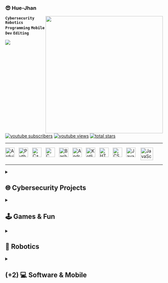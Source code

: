 ### 😎 Hue-Jhan

<img align="right" src="https://github-readme-stats.vercel.app/api?username=Hue-Jhan&show_icons=true&theme=vue&hde=[issues" width="375" />

**`Cybersecurity`** **`Robotics`** **`Programming`** **`Mobile Dev`** **`Editing`**

<p align="left">
  <a href="https://github.com/DenverCoder1/readme-typing-svg">
    <img src="https://readme-typing-svg.demolab.com/?lines=I%20hate%20Javaaaaaaa%F0%9F%92%A5%F0%9F%92%A5%F0%9F%92%A5&font=Fira%20Code&center=true&width=450&height=45&color=00FF00&vCenter=true&pause=1000&size=22" /> </a> 
  <br> </br>
</p>

 <p align="left">
      <a href="https://www.youtube.com/channel/UC8WxmuLXxBXXgc9BnEVT3vg?sub_confirmation=1">
         <img alt="youtube subscribers" title="Subscribe to my YouTube channel" src="https://custom-icon-badges.demolab.com/youtube/channel/subscribers/UC8WxmuLXxBXXgc9BnEVT3vg?color=%23E05D54&label=SUBSCRIBE&logo=video&logoColor=white&style=for-the-badge&labelColor=CE4631"/></a> 
      <a href="https://www.youtube.com/channel/UC8WxmuLXxBXXgc9BnEVT3vg">
         <img alt="youtube views" title="YouTube views" src="https://custom-icon-badges.demolab.com/youtube/channel/views/UC8WxmuLXxBXXgc9BnEVT3vg?color=236ad3&logo=eye&logoColor=white&style=for-the-badge&labelColor=1156ba"/></a> 
      <a href="https://github.com/Hue-Jhan?tab=repositories&sort=stargazers">
         <img alt="total stars" title="Total stars on GitHub" src="https://custom-icon-badges.demolab.com/github/stars/Hue-Jhan?color=%23E2AD2E&style=for-the-badge&labelColor=C79608&logo=star"/></a>
   </p>
   
---
<div style="display: flex; flex-wrap: nowrap;">
    <img align="left" alt="Arduino" width="30px" style="padding-right:10px;" src="https://cdn.jsdelivr.net/gh/devicons/devicon@latest/icons/arduino/arduino-original.svg" />
    <img align="left" alt="Python" width="30px" style="padding-right:10px;" src="https://cdn.jsdelivr.net/gh/devicons/devicon/icons/python/python-plain.svg" />
    <img align="left" alt="C++" width="30px" style="padding-right:10px;" src="https://cdn.jsdelivr.net/gh/devicons/devicon@latest/icons/cplusplus/cplusplus-original.svg" />
    <img align="left" alt="C" width="30px" style="padding-right:10px;" src="https://cdn.jsdelivr.net/gh/devicons/devicon@latest/icons/c/c-original.svg" />
    <img align="left" alt="Bash" width="30px" style="padding-right:10px;" src="https://cdn.jsdelivr.net/gh/devicons/devicon@latest/icons/bash/bash-original.svg" />
    <img align="left" alt="Android" width="30px" style="padding-right:10px;" src="https://cdn.jsdelivr.net/gh/devicons/devicon@latest/icons/android/android-plain.svg" />
    <img align="left" alt="Kotlin" width="30px" style="padding-right:10px;" src="https://cdn.jsdelivr.net/gh/devicons/devicon@latest/icons/kotlin/kotlin-original.svg" />
  <!--  img align="left" alt="Linux" width="30px" style="padding-right:10px;" src="https://cdn.jsdelivr.net/gh/devicons/devicon/icons/linux/linux-original.svg" 
        img align="left" alt="GitHub" width="30px" style="padding-right:10px;" src="https://cdn.jsdelivr.net/gh/devicons/devicon/icons/github/github-original.svg" 
        img src="https://cdn.jsdelivr.net/gh/devicons/devicon@latest/icons/raspberrypi/raspberrypi-original.svg" -->
    <img align="left" alt="HTML" width="30px" style="padding-right:10px;" src="https://cdn.jsdelivr.net/gh/devicons/devicon/icons/html5/html5-plain.svg" />
    <img align="left" alt="CSS" width="30px" style="padding-right:10px;" src="https://cdn.jsdelivr.net/gh/devicons/devicon/icons/css3/css3-plain.svg" />
    <img align="left" alt="JavaScript" width="30px" style="padding-right:10px;" src="https://cdn.jsdelivr.net/gh/devicons/devicon/icons/javascript/javascript-plain.svg" />
    <img align="right" alt="JavaScript" width="40px" style="padding-right:10px;" src="https://simpleicons.org/icons/aliexpress.svg" />
  <br> </br>
</div>

---

<details style="margin-bottom: 1px;" > 
  <summary><h2> 🌐 Cybersecurity Projects </h2></summary>
  <p align="left">
    <a href="https://github.com/Hue-Jhan/Remote-Dll-injector-Trojan"><img width="278" src="https://denvercoder1-github-readme-stats.vercel.app/api/pin/?username=Hue-Jhan&repo=Remote-Dll-injector-Trojan&theme=vue&title_color=11e208&icon_color=F8D866&show_icons=false" alt="Ip-info-multitool"></a>
    <a href="https://github.com/Hue-Jhan/Simple-shellcode-crypter"><img width="278" src="https://denvercoder1-github-readme-stats.vercel.app/api/pin/?username=Hue-Jhan&repo=Simple-shellcode-crypter&theme=vue&title_color=11e208&icon_color=F8D866&show_icons=false" alt="Ip-info-multitool"></a>
    <a href="https://github.com/Hue-Jhan/Trojan-through-Process-Hollowing"><img width="278" src="https://denvercoder1-github-readme-stats.vercel.app/api/pin/?username=Hue-Jhan&repo=Trojan-through-Process-Hollowing&theme=vue&title_color=11e208&icon_color=F8D866&show_icons=false" alt="Ip-info-multitool"></a>
    <a href="https://github.com/Hue-Jhan/Shodan-dork-scanner"><img width="278" src="https://denvercoder1-github-readme-stats.vercel.app/api/pin/?username=Hue-Jhan&repo=Shodan-dork-scanner&theme=vue&title_color=11e208&icon_color=F8D866&show_icons=false" alt="Ip-info-multitool"></a>
    <a href="https://github.com/Hue-Jhan/Ip-info-Multitool"><img width="278" src="https://denvercoder1-github-readme-stats.vercel.app/api/pin/?username=Hue-Jhan&repo=Ip-info-multitool&theme=vue&title_color=11e208&icon_color=F8D866&show_icons=false" alt="Ip-info-multitool"></a>
    <a href="https://github.com/Hue-Jhan/Encrypted-Trojan-Undetected"><img width="278" src="https://denvercoder1-github-readme-stats.vercel.app/api/pin/?username=Hue-Jhan&repo=Encrypted-Trojan-Undetected&theme=vue&title_color=11e208&icon_color=F8D866&show_icons=false" alt="Ip-info-multitool"></a>
    <a href="https://github.com/Hue-Jhan/Self-Injection-Reverse-Shell-Undetected"><img width="278" src="https://denvercoder1-github-readme-stats.vercel.app/api/pin/?username=Hue-Jhan&repo=Self-Injection-Reverse-Shell-Undetected&theme=vue&title_color=11e208&icon_color=F8D866&show_icons=false" alt="Ip-info-multitool"></a>
    <a href="https://github.com/Hue-Jhan/IP-logger-and-tracker"><img width="278" src="https://denvercoder1-github-readme-stats.vercel.app/api/pin/?username=Hue-Jhan&repo=IP-logger-and-tracker&theme=vue&title_color=11e208&icon_color=F8D866&show_icons=false" alt="Ip-info-multitool"></a>
    <a href="https://github.com/Hue-Jhan/Winrar-Password-Cracker"><img width="278" src="https://denvercoder1-github-readme-stats.vercel.app/api/pin/?username=Hue-Jhan&repo=Winrar-Password-Cracker&theme=vue&title_color=11e208&icon_color=F8D866&show_icons=false" alt="Ip-info-multitool"></a>
  </p>
</details>

<details style="margin-top: 1px;"> 
  <summary><h2> 🕹 Games & Fun </h2></summary>
  <p align="left">
    <a href="https://github.com/Hue-Jhan/Snake-in-python"><img width="278" src="https://denvercoder1-github-readme-stats.vercel.app/api/pin/?username=Hue-Jhan&repo=Snake-in-python&theme=vue&title_color=ea0b1f&icon_color=F8D866&show_icons=false" alt="Ip-info-multitool"></a>
    <a href="https://github.com/Hue-Jhan/Discord-League-Ban-Bot"><img width="278" src="https://denvercoder1-github-readme-stats.vercel.app/api/pin/?username=Hue-Jhan&repo=Discord-League-Ban-Bot&theme=vue&title_color=ea0b1f&icon_color=F8D866&show_icons=false" alt="Ip-info-multitool"></a>
    <a href="https://github.com/Hue-Jhan/Gameboy-in-c"><img width="278" src="https://denvercoder1-github-readme-stats.vercel.app/api/pin/?username=Hue-Jhan&repo=Gameboy-in-c&theme=vue&title_color=ea0b1f&icon_color=F8D866&show_icons=false" alt="Ip-info-multitool"></a>
    <a href="https://github.com/Hue-Jhan/Discord-Free-API-Bot"><img width="278" src="https://denvercoder1-github-readme-stats.vercel.app/api/pin/?username=Hue-Jhan&repo=Discord-Free-API-Bot&theme=vue&title_color=ea0b1f&icon_color=F8D866&show_icons=false" alt="Ip-info-multitool"></a>
    <a href="https://github.com/Hue-Jhan/Connect-4-in-c"><img width="278" src="https://denvercoder1-github-readme-stats.vercel.app/api/pin/?username=Hue-Jhan&repo=Connect-4-in-c&theme=vue&title_color=ea0b1f&icon_color=F8D866&show_icons=false" alt="Ip-info-multitool"></a>
    <a href="https://github.com/Hue-Jhan/Tic-Tac-Toe-C"><img width="278" src="https://denvercoder1-github-readme-stats.vercel.app/api/pin/?username=Hue-Jhan&repo=Tic-Tac-Toe-C&theme=vue&title_color=ea0b1f&icon_color=F8D866&show_icons=false" alt="Ip-info-multitool"></a>
  </p>
</details>

<details> 
  <summary><h2>  🤖 Robotics </h2></summary>
  <p align="left">
    <a href="https://github.com/Hue-Jhan/Arduino-Spider-Bot"><img width="278" src="https://denvercoder1-github-readme-stats.vercel.app/api/pin/?username=Hue-Jhan&repo=Arduino-Spider-Bot&theme=vue&title_color=069df9&icon_color=F8D866&show_icons=false" alt="Ip-info-multitool"></a>
    <a href="https://github.com/Hue-Jhan/Arduino-Taser-Timer"><img width="278" src="https://denvercoder1-github-readme-stats.vercel.app/api/pin/?username=Hue-Jhan&repo=Arduino-Taser-Timer&theme=vue&title_color=069df9&icon_color=F8D866&show_icons=false" alt="Ip-info-multitool"></a>
    <a href="https://github.com/Hue-Jhan/433mhz-Jammer"><img width="278" src="https://denvercoder1-github-readme-stats.vercel.app/api/pin/?username=Hue-Jhan&repo=433mhz-Jammer&theme=vue&title_color=069df9&icon_color=F8D866&show_icons=false" alt="Ip-info-multitool"></a>
  </p>
</details>

<details> 
  <summary><h2> (+2) 💻 Software & Mobile </h2></summary>
  <p align="left">
    <a href="https://github.com/Hue-Jhan/AI-Face-Recognition-n-Tracking"><img width="278" src="https://denvercoder1-github-readme-stats.vercel.app/api/pin/?username=Hue-Jhan&repo=AI-Face-Recognition-n-Tracking&theme=vue&title_color=f59700&icon_color=F8D866&show_icons=false" alt="Ip-info-multitool"></a>
    <a href="https://github.com/Hue-Jhan/Android-Api-App"><img width="278" src="https://denvercoder1-github-readme-stats.vercel.app/api/pin/?username=Hue-Jhan&repo=Android-Api-App&theme=vue&title_color=f59700&icon_color=F8D866&show_icons=false" alt="Ip-info-multitool"></a>
    <a href="https://github.com/Hue-Jhan/Rubrica-Telefonica-Completa"><img width="278" src="https://denvercoder1-github-readme-stats.vercel.app/api/pin/?username=Hue-Jhan&repo=Rubrica-Telefonica-Completa&theme=vue&title_color=f59700&icon_color=F8D866&show_icons=false" alt="Ip-info-multitool"></a>
    <a href="https://github.com/Hue-Jhan/Mastermind-c"><img width="278" src="https://denvercoder1-github-readme-stats.vercel.app/api/pin/?username=Hue-Jhan&repo=Mastermind-c&theme=vue&title_color=f59700&icon_color=F8D866&show_icons=false" alt="Ip-info-multitool"></a>

  </p>
</details>
